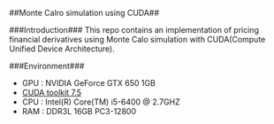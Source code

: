 ##Monte Calro simulation using CUDA##

###Introduction###
This repo contains an implementation of pricing financial derivatives using Monte Calo simulation with CUDA(Compute Unified Device Architecture).

###Environment###
- GPU : NVIDIA GeForce GTX 650 1GB
- [CUDA toolkit 7.5](https://developer.nvidia.com/cuda-toolkit)
- CPU : Intel(R) Core(TM) i5-6400 @ 2.7GHZ 
- RAM : DDR3L 16GB PC3-12800

